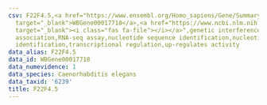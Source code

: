 ```yaml
---
csv: F22F4.5,<a href="https://www.ensembl.org/Homo_sapiens/Gene/Summary?db=core;g=WBGene00017718"
  target="_blank">WBGene00017718</a>,<a href="https://www.ncbi.nlm.nih.gov/pubmed/27496166"
  target="_blank"><i class="fas fa-file"></i></a>",genetic interference,functional
  association,RNA-seq assay,nucleotide sequence identification,nucleotide sequence
  identification,transcriptional regulation,up-regulates activity
data_alias: F22F4.5
data_id: WBGene00017718
data_numevidence: 1
data_species: Caenorhabditis elegans
data_taxid: '6239'
title: F22F4.5
---
```

